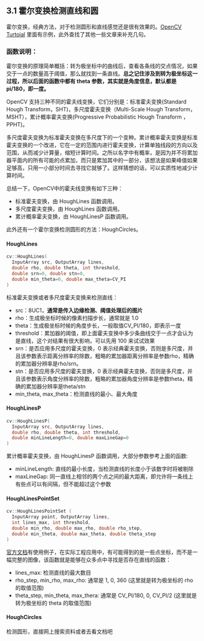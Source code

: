 ## 3.1 霍尔变换检测直线和圆

霍尔变换，经典方法，对于检测圆形和直线感觉还是很有效果的。[OpenCV Turtoial](https://docs.opencv.org/4.x/d6/d10/tutorial_py_houghlines.html) 里面有示例，此外查找了其他一些文章来补充几句。

### 函数说明：

霍尔变换的原理简单概括：转为极坐标中的曲线后，查看各条线的交点情况，如果交于一点的数量高于阈值，那么就找到一条直线。**总之记住涉及到转为极坐标这一过程，所以后面的函数中都有 theta 参数，其实就是角度信息，默认都是 pi/180，即一度。**

OpenCV 支持三种不同的霍夫线变换，它们分别是：标准霍夫变换(Standard Hough Transform，SHT)，多尺度霍夫变换（Multi-Scale Hough Transform，MSHT），累计概率霍夫变换(Progressive Probabilistic Hough Transform ，PPHT)。

多尺度霍夫变换为标准霍夫变换在多尺度下的一个变种。累计概率霍夫变换是标准霍夫变换的一个改进，它在一定的范围内进行霍夫变换，计算单独线段的方向以及范围，从而减少计算量，缩短计算时间。之所以名字中有概率，是因为并不将累加器平面内的所有可能的点累加，而只是累加其中的一部分，该想法是如果峰值如果足够高，只用一小部分时间去寻找它就够了。这样猜想的话，可以实质性地减少计算时间。

总结一下，OpenCV中的霍夫线变换有如下三种：

- 标准霍夫变换，由 HoughLines 函数调用。
- 多尺度霍夫变换，由 HoughLines 函数调用。
- 累计概率霍夫变换，由 HoughLinesP 函数调用。

此外还有一个霍尔变换检测圆形的方法：HoughCircles。

#### HoughLines

```cpp
cv::HoughLines(
  InputArray src, OutputArray lines, 
  double rho, double theta, int threshold, 
  double srn=0, double stn=0, 
  double min_theta=0, double max_theta=CV_PI
)
```

标准霍夫变换或者多尺度霍夫变换来检测直线：

- src：8UC1，**通常是传入边缘检测、阈值处理后的图片**
- rho：生成极坐标时候的像素扫描步长，通常就是 1.0
- theta：生成极坐标时候的角度步长，一般取值CV_PI/180，即表示一度
- threshold：累加器的阈值，即上面霍夫变换中多少条曲线交于一点才会认为是直线，这个对结果有很大影响，可以先用 100 来试试效果
- srn：是否应用多尺度的霍夫变换，0 表示经典霍夫变换，否则是多尺度，并且该参数表示距离分辨率的除数，粗略的累加器距离分辨率是参数rho，精确的累加器分辨率是rho/srn。
- stn：是否应用多尺度的霍夫变换，0 表示经典霍夫变换，否则是多尺度，并且该参数表示角度分辨率的除数，粗略的累加器角度分辨率是参数theta，精确的累加器分辨率是theta/stn
- min_theta, max_theta：检测直线的最小、最大角度

#### HoughLinesP

```cpp
cv::HoughLinesP(
  InputArray src, OutputArray lines, 
  double rho, double theta, int threshold, 
  double minLineLength=0, double maxLineGap=0
)
```

累计概率霍夫变换，由 HoughLinesP 函数调用，大部分参数参考上面的函数:

- minLineLength: 直线的最小长度，当检测直线的长度小于该数字时将被剔除
- maxLineGap: 同一直线上相邻的两个点之间的最大距离，即允许将一条线上有些点可以有间隔，但不能超过这个参数

#### HoughLinesPointSet

```cpp
cv::HoughLinesPointSet (
  InputArray point, OutputArray lines,
  int lines_max, int threshold,
  double min_rho, double max_rho, double rho_step,
  double min_theta, double max_theta, double theta_step 
)
```

[官方文档](https://docs.opencv.org/3.4/dd/d1a/group__imgproc__feature.html#ga9d621819105b32cf3dd97c4260c823db)有使用例子，在实际工程应用中，有可能得到的是一些点坐标，而不是一幅完整的图像，该函数就是能够在众多点中寻找是否存在直线的函数：

- lines_max: 检测直线的最大数目
- rho_step, min_rho, max_rho: 通常是 1, 0, 360 (这里就是转为极坐标的 rho 的取值范围)
- theta_step, min_theta, max_thera: 通常是 CV_PI/180, 0, CV_PI/2 (这里就是转为极坐标的 theta 的取值范围)

#### HoughCircles

检测圆形，直接网上搜索资料或者去看文档吧
